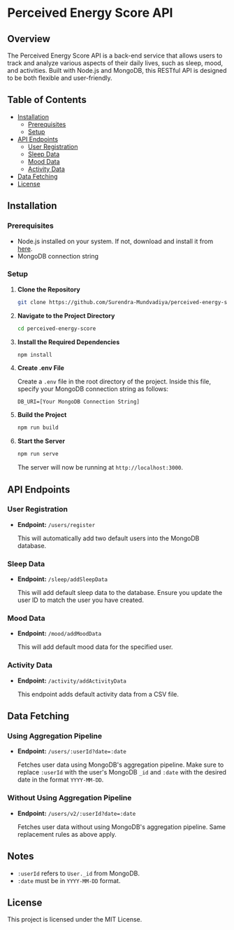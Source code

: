 # Perceived Energy Score API

## Overview

The Perceived Energy Score API is a back-end service that allows users to track and analyze various aspects of their daily lives, such as sleep, mood, and activities. Built with Node.js and MongoDB, this RESTful API is designed to be both flexible and user-friendly.

## Table of Contents

- [Installation](#installation)
  - [Prerequisites](#prerequisites)
  - [Setup](#setup)
- [API Endpoints](#api-endpoints)
  - [User Registration](#user-registration)
  - [Sleep Data](#sleep-data)
  - [Mood Data](#mood-data)
  - [Activity Data](#activity-data)
- [Data Fetching](#data-fetching)
- [License](#license)

## Installation

### Prerequisites

- Node.js installed on your system. If not, download and install it from [here](https://nodejs.org/).
- MongoDB connection string

### Setup

1. **Clone the Repository**

    ```bash
    git clone https://github.com/Surendra-Mundvadiya/perceived-energy-score.git
    ```

2. **Navigate to the Project Directory**

    ```bash
    cd perceived-energy-score
    ```

3. **Install the Required Dependencies**

    ```bash
    npm install
    ```

4. **Create .env File**

    Create a `.env` file in the root directory of the project. Inside this file, specify your MongoDB connection string as follows:

    ```env
    DB_URI=[Your MongoDB Connection String]
    ```

5. **Build the Project**

    ```bash
    npm run build
    ```

6. **Start the Server**

    ```bash
    npm run serve
    ```

    The server will now be running at `http://localhost:3000`.

## API Endpoints

### User Registration

- **Endpoint:** `/users/register`
  
    This will automatically add two default users into the MongoDB database.

### Sleep Data

- **Endpoint:** `/sleep/addSleepData`

    This will add default sleep data to the database. Ensure you update the user ID to match the user you have created.

### Mood Data

- **Endpoint:** `/mood/addMoodData`
  
    This will add default mood data for the specified user.

### Activity Data

- **Endpoint:** `/activity/addActivityData`
  
    This endpoint adds default activity data from a CSV file.

## Data Fetching

### Using Aggregation Pipeline

- **Endpoint:** `/users/:userId?date=:date`

    Fetches user data using MongoDB's aggregation pipeline. Make sure to replace `:userId` with the user's MongoDB `_id` and `:date` with the desired date in the format `YYYY-MM-DD`.

### Without Using Aggregation Pipeline

- **Endpoint:** `/users/v2/:userId?date=:date`

    Fetches user data without using MongoDB's aggregation pipeline. Same replacement rules as above apply.

## Notes

- `:userId` refers to `User._id` from MongoDB.
- `:date` must be in `YYYY-MM-DD` format.

## License

This project is licensed under the MIT License.
